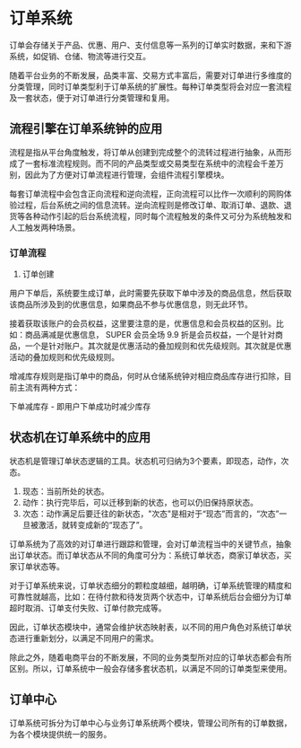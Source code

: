 # 订单系统

订单会存储关于产品、优惠、用户、支付信息等一系列的订单实时数据，来和下游系统，如促销、仓储、物流等进行交互。

随着平台业务的不断发展，品类丰富、交易方式丰富后，需要对订单进行多维度的分类管理，同时订单类型利于订单系统的扩展性。每种订单类型将会对应一套流程及一套状态，便于对订单进行分类管理和复用。

## 流程引擎在订单系统钟的应用

流程是指从平台角度触发，将订单从创建到完成整个的流转过程进行抽象，从而形成了一套标准流程规则。而不同的产品类型或交易类型在系统中的流程会千差万别，因此为了方便对订单流程进行管理，会组件流程引擎模块。

每套订单流程中会包含正向流程和逆向流程，正向流程可以比作一次顺利的网购体验过程，后台系统之间的信息流转。逆向流程则是修改订单、取消订单、退款、退货等各种动作引起的后台系统流程，同时每个流程触发的条件又可分为系统触发和人工触发两种场景。

### 订单流程

1. 订单创建

用户下单后，系统要生成订单，此时需要先获取下单中涉及的商品信息，然后获取该商品所涉及到的优惠信息，如果商品不参与优惠信息，则无此环节。

接着获取该账户的会员权益，这里要注意的是，优惠信息和会员权益的区别。比如：商品满减是优惠信息， SUPER 会员全场 9.9 折是会员权益，一个是针对商品，一个是针对账户。其次就是优惠活动的叠加规则和优先级规则。其次就是优惠活动的叠加规则和优先级规则。

增减库存规则是指订单中的商品，何时从仓储系统钟对相应商品库存进行扣除，目前主流有两种方式：

下单减库存 - 即用户下单成功时减少库存

## 状态机在订单系统中的应用

状态机是管理订单状态逻辑的工具。状态机可归纳为3个要素，即现态，动作，次态。

1. 现态：当前所处的状态。
2. 动作：执行完毕后，可以迁移到新的状态，也可以仍旧保持原状态。
3. 次态：动作满足后要迁往的新状态，"次态"是相对于“现态”而言的，“次态”一旦被激活，就转变成新的“现态了”。

订单系统为了高效的对订单进行跟踪和管理，会对订单流程当中的关键节点，抽象出订单状态。而订单状态从不同的角度可分为：系统订单状态，商家订单状态，买家订单状态等。

对于订单系统来说，订单状态细分的颗粒度越细，越明确，订单系统管理的精度和可靠性就越高，比如：在待付款和待发货两个状态中，订单系统后台会细分为订单超时取消、订单支付失败、订单付款完成等。

因此，订单状态模块中，通常会维护状态映射表，以不同的用户角色对系统订单状态进行重新划分，以满足不同用户的需求。

除此之外，随着电商平台的不断发展，不同的业务类型所对应的订单状态都会有所区别。所以，订单系统中一般会存储多套状态机，以满足不同的订单类型来使用。

## 订单中心

订单系统可拆分为订单中心与业务订单系统两个模块，管理公司所有的订单数据，为各个模块提供统一的服务。
